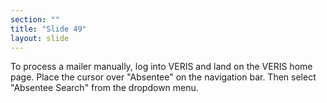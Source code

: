 ```yaml
---
section: ""
title: "Slide 49"
layout: slide
---
```


To process a mailer manually, log into VERIS and land on the VERIS home page. Place the cursor over "Absentee" on the navigation bar. Then select "Absentee Search" from the dropdown menu.
